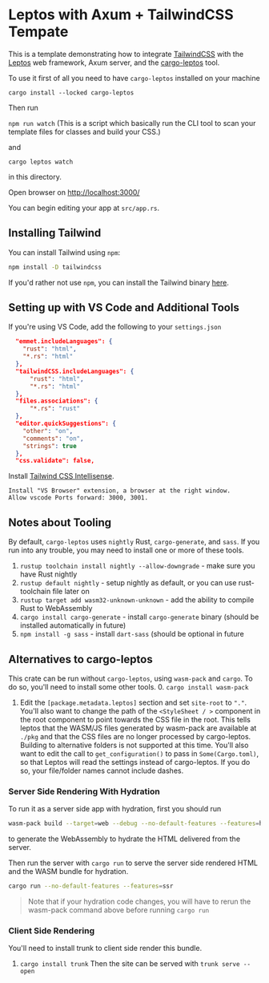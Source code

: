 # Leptos with Axum + TailwindCSS Tempate

This is a template demonstrating how to integrate [TailwindCSS](https://tailwindcss.com/) with the [Leptos](https://github.com/leptos-rs/leptos) web framework, Axum server, and the [cargo-leptos](https://github.com/akesson/cargo-leptos) tool.

To use it first of all you need to have `cargo-leptos` installed on your machine

`cargo install --locked cargo-leptos`

Then run

`npm run watch` (This is a script which basically run the CLI tool to scan your template files for classes and build your CSS.)

and

`cargo leptos watch`

in this directory.

Open browser on [http://localhost:3000/](http://localhost:3000/)

You can begin editing your app at `src/app.rs`.

## Installing Tailwind

You can install Tailwind using `npm`:

```bash
npm install -D tailwindcss
```

If you'd rather not use `npm`, you can install the Tailwind binary [here](https://github.com/tailwindlabs/tailwindcss/releases).

## Setting up with VS Code and Additional Tools

If you're using VS Code, add the following to your `settings.json`

```json
  "emmet.includeLanguages": {
    "rust": "html",
    "*.rs": "html"
  },
  "tailwindCSS.includeLanguages": {
      "rust": "html",
      "*.rs": "html"
  },
  "files.associations": {
      "*.rs": "rust"
  },
  "editor.quickSuggestions": {
    "other": "on",
    "comments": "on",
    "strings": true
  },
  "css.validate": false,
```

Install [Tailwind CSS Intellisense](https://marketplace.visualstudio.com/items?itemName=bradlc.vscode-tailwindcss).

    Install "VS Browser" extension, a browser at the right window.
    Allow vscode Ports forward: 3000, 3001.

## Notes about Tooling

By default, `cargo-leptos` uses `nightly` Rust, `cargo-generate`, and `sass`. If you run into any trouble, you may need to install one or more of these tools.

1. `rustup toolchain install nightly --allow-downgrade` - make sure you have Rust nightly
2. `rustup default nightly` - setup nightly as default, or you can use rust-toolchain file later on
3. `rustup target add wasm32-unknown-unknown` - add the ability to compile Rust to WebAssembly
4. `cargo install cargo-generate` - install `cargo-generate` binary (should be installed automatically in future)
5. `npm install -g sass` - install `dart-sass` (should be optional in future

## Alternatives to cargo-leptos

This crate can be run without `cargo-leptos`, using `wasm-pack` and `cargo`. To do so, you'll need to install some other tools. 0. `cargo install wasm-pack`

1. Edit the `[package.metadata.leptos]` section and set `site-root` to `"."`. You'll also want to change the path of the `<StyleSheet / >` component in the root component to point towards the CSS file in the root. This tells leptos that the WASM/JS files generated by wasm-pack are available at `./pkg` and that the CSS files are no longer processed by cargo-leptos. Building to alternative folders is not supported at this time. You'll also want to edit the call to `get_configuration()` to pass in `Some(Cargo.toml)`, so that Leptos will read the settings instead of cargo-leptos. If you do so, your file/folder names cannot include dashes.

### Server Side Rendering With Hydration

To run it as a server side app with hydration, first you should run

```bash
wasm-pack build --target=web --debug --no-default-features --features=hydrate
```

to generate the WebAssembly to hydrate the HTML delivered from the server.

Then run the server with `cargo run` to serve the server side rendered HTML and the WASM bundle for hydration.

```bash
cargo run --no-default-features --features=ssr
```

> Note that if your hydration code changes, you will have to rerun the wasm-pack command above before running
> `cargo run`

### Client Side Rendering

You'll need to install trunk to client side render this bundle.

1. `cargo install trunk`
   Then the site can be served with `trunk serve --open`
